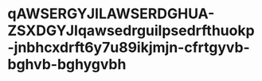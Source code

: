 # qAWSERGYJILAWSERDGHUA-ZSXDGYJIqawsedrguilpsedrfthuokp-jnbhcxdrft6y7u89ikjmjn-cfrtgyvb-bghvb-bghygvbh